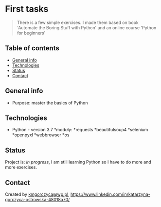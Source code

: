 # First tasks
> There is a few simple exercises. I made them based on book 'Automate the Boring Stuff with Python' and an online course 'Python for beginners'

## Table of contents
* [General info](#general-info)
* [Technologies](#technologies)
* [Status](#status) 
* [Contact](#contact)

## General info
* Purpose: master the basics of Python
## Technologies
* Python - version 3.7
  *moduły:
    *requests
    *beautifulsoup4
    *selenium
    *openpyxl
    *webbrowser
    *os
## Status
Project is: _in progress_, I am still learning Python so I have to do  more and more exercises.
## Contact
Created by kmgorczyca@wp.pl, https://www.linkedin.com/in/katarzyna-gorczyca-ostrowska-48018a70/
